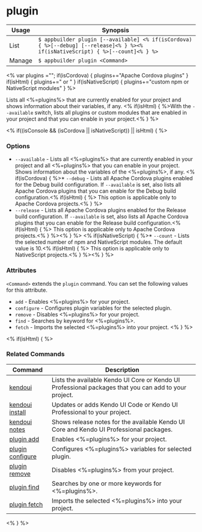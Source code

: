 plugin
==========

Usage | Synopsis
------|-------
List | `$ appbuilder plugin [--available] <% if(isCordova) { %>[--debug] [--release]<% } %><% if(isNativeScript) { %>[--count]<% } %>`
Manage | `$ appbuilder plugin <Command>`

<% var plugins =""; if(isCordova) { plugins+="Apache Cordova plugins" } if(isHtml) { plugins+=" or " } if(isNativeScript) { plugins+="custom npm or NativeScript modules" } %>

Lists all <%=plugins%> that are currently enabled for your project and shows information about their variables, if any. <% if(isHtml) { %>With the `--available` switch, lists all plugins or custom modules that are enabled in your project and that you can enable in your project.<% } %>

<% if((isConsole && (isCordova || isNativeScript)) || isHtml) { %>
### Options

* `--available` - Lists all <%=plugins%> that are currently enabled in your project and all <%=plugins%> that you can enable in your project. Shows information about the variables of the <%=plugins%>, if any. 
<% if(isCordova) { %>* `--debug` - Lists all Apache Cordova plugins enabled for the Debug build configuration. If `--available` is set, also lists all Apache Cordova plugins that you can enable for the Debug build configuration.<% if(isHtml) { %> This option is applicable only to Apache Cordova projects.<% } %>
* `--release` - Lists all Apache Cordova plugins enabled for the Release build configuration. If `--available` is set, also lists all Apache Cordova plugins that you can enable for the Release build configuration.<% if(isHtml) { %> This option is applicable only to Apache Cordova projects.<% } %><% } %>
<% if(isNativeScript) { %>* `--count` - Lists the selected number of npm and NativeScript modules. The default value is 10.<% if(isHtml) { %> This option is applicable only to NativeScript projects.<% } %><% } %>

### Attributes
`<Command>` extends the `plugin` command. You can set the following values for this attribute.
* `add` - Enables <%=plugins%> for your project.
* `configure` - Configures plugin variables for the selected plugin.
* `remove` - Disables <%=plugins%> for your project.
* `find` - Searches by keyword for <%=plugins%>.
* `fetch` - Imports the selected <%=plugins%> into your project.
<% } %>

<% if(isHtml) { %>
### Related Commands

Command | Description
----------|----------
[kendoui](kendoui.html) | Lists the available Kendo UI Core or Kendo UI Professional packages that you can add to your project.
[kendoui install](kendoui-install.html) | Updates or adds Kendo UI Code or Kendo UI Professional to your project.
[kendoui notes](kendoui-notes.html) | Shows release notes for the available Kendo UI Core and Kendo UI Professional packages.
[plugin add](plugin-add.html) | Enables <%=plugins%> for your project.
[plugin configure](plugin-configure.html) | Configures <%=plugins%> variables for selected plugin.
[plugin remove](plugin-remove.html) | Disables <%=plugins%> from your project.
[plugin find](plugin-find.html) | Searches by one or more keywords for <%=plugins%>.
[plugin fetch](plugin-fetch.html) | Imports the selected <%=plugins%> into your project.
<% } %>

